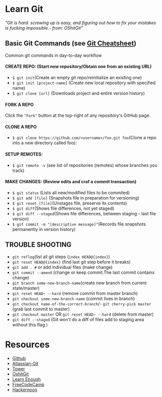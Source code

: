 # **Learn** Git

_"Git is hard: screwing up is easy, and figuring out how to fix your mistakes is fucking impossible.- from: OShitGit"_  

## Basic Git Commands (see [Git Cheatsheet](https://services.github.com/on-demand/downloads/github-git-cheat-sheet.pdf))
Common git commands in day-to-day workflow
#### CREATE REPO: (Start new repository/Obtain one from an existing URL)
-  `$ git init`(Create an empty git repo/reinitialize an existing one)
-  `$ git init [project-name]` (Create new local repository with specified name)
-  `$ git clone [url]` (Downloads project and entire version history)
#### FORK A REPO
Click the `"Fork"` button at the top-right of any repository's GitHub page.
#### CLONE A REPO 
-  `$ git clone https://github.com/<username>/foo.git foo`(Clone a repo into a new directory called foo):
#### SETUP REMOTES:
-  `$ git remote -v` (see list of repositories (remotes) whose branches you track)
#### MAKE CHANGES: (Review edits and craf a commit transaction)
- `$ git status` (Lists all new/modified files to be commited)
- `$ git add [file]` (Snapshots file in preparation for versioning)
- `$ git reset [file]`(Unstages file, preserve its contents)
- `$ git diff`(Shows file differences, not yet staged)
- `$ git diff --staged`(Shows file differences, between staging - last file version)
- `$ git commit -m "[descriptive message]"`(Records file snapshots permanently in version history)

## TROUBLE SHOOTING
- `git reflog`(list all git steps (`index HEAD@{index}`)
- `git reset HEAD@{index}` (find last git step before it breaks)
- `git add . #` or add individual files (make change)
- `git commit --amend` (change or keep commit.The last commit contains change) 
- `git branch some-new-branch-name`(create new branch from current state/master)
- `git reset HEAD~ --hard` (remove commit from master branch)
- `git checkout some-new-branch-name` (commit lives in branch)
- `git checkout name-of-the-correct-branch`/- `git cherry-pick master` (grab last commit to master)
- `git checkout master` OR  `git reset HEAD~ --hard` (delete from master)
- `git diff --staged` (Git won't do a diff of files add to staging area without this flag.)

# Resources
- [Github](https://try.github.io/)
- [Atlassian-Git](https://www.atlassian.com/git/tutorials)
- [Tower](https://www.git-tower.com/learn/)
- [OshitGit](http://ohshitgit.com/)
- [Learn Enough](https://www.learnenough.com/git-tutorial)
- [FreeCodeCamp](https://medium.freecodecamp.org/how-you-can-learn-git-and-github-while-youre-learning-to-code-7a592ea287ba)
- [Hackernoon](https://hackernoon.com/git-merge-vs-rebase-whats-the-diff-76413c117333)
